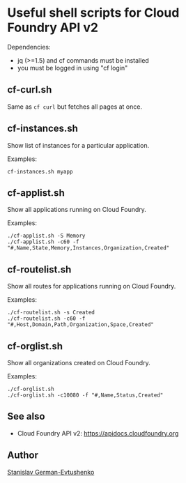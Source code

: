 # Useful shell scripts for Cloud Foundry API v2

Dependencies:
- jq (>=1.5) and cf commands must be installed
- you must be logged in using "cf login"


## cf-curl.sh
Same as `cf curl` but fetches all pages at once.


## cf-instances.sh
Show list of instances for a particular application.

Examples:
```
cf-instances.sh myapp
```


## cf-applist.sh
Show all applications running on Cloud Foundry.

Examples:
```
./cf-applist.sh -S Memory
./cf-applist.sh -c60 -f "#,Name,State,Memory,Instances,Organization,Created"
```


## cf-routelist.sh
Show all routes for applications running on Cloud Foundry.

Examples:
```
./cf-routelist.sh -s Created
./cf-routelist.sh -c60 -f "#,Host,Domain,Path,Organization,Space,Created"
```


## cf-orglist.sh
Show all organizations created on Cloud Foundry.

Examples:
```
./cf-orglist.sh
./cf-orglist.sh -c10080 -f "#,Name,Status,Created"
```


## See also
- Cloud Foundry API v2: https://apidocs.cloudfoundry.org


## Author
[Stanislav German-Evtushenko](https://github.com/giner)
